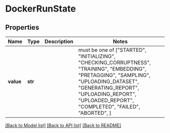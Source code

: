 # DockerRunState


## Properties
Name | Type | Description | Notes
------------ | ------------- | ------------- | -------------
**value** | **str** |  |  must be one of ["STARTED", "INITIALIZING", "CHECKING_CORRUPTNESS", "TRAINING", "EMBEDDING", "PRETAGGING", "SAMPLING", "UPLOADING_DATASET", "GENERATING_REPORT", "UPLOADING_REPORT", "UPLOADED_REPORT", "COMPLETED", "FAILED", "ABORTED", ]

[[Back to Model list]](../README.md#documentation-for-models) [[Back to API list]](../README.md#documentation-for-api-endpoints) [[Back to README]](../README.md)


